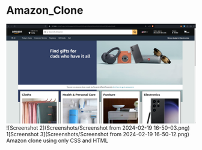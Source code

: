 # Amazon_Clone
![Screenshot 1](Screenshots/Screenshot%20from%202024-02-19%2016-49-37.png)
![Screenshot 2](Screenshots/Screenshot from 2024-02-19 16-50-03.png)
1[Screenshot 3](Screenshots/Screenshot from 2024-02-19 16-50-12.png)
Amazon clone using only CSS and HTML
